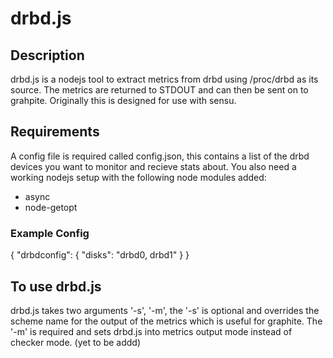 # drbd.js

## Description
drbd.js is a nodejs tool to extract metrics from drbd using /proc/drbd as its source. The metrics are returned to STDOUT and can then be sent on to grahpite. Originally this is designed for use with sensu.

## Requirements
A config file is required called config.json, this contains a list of the drbd devices you want to monitor and recieve stats about. You also need a working nodejs setup with the following node modules added:
* async
* node-getopt

### Example Config

   {
   "drbdconfig": {
     "disks": "drbd0, drbd1"
     }
   }

## To use drbd.js
drbd.js takes two arguments '-s', '-m', the '-s' is optional and overrides the scheme name for the output of the metrics which is useful for graphite. The '-m' is required and sets drbd.js into metrics output mode instead of checker mode. (yet to be addd)
